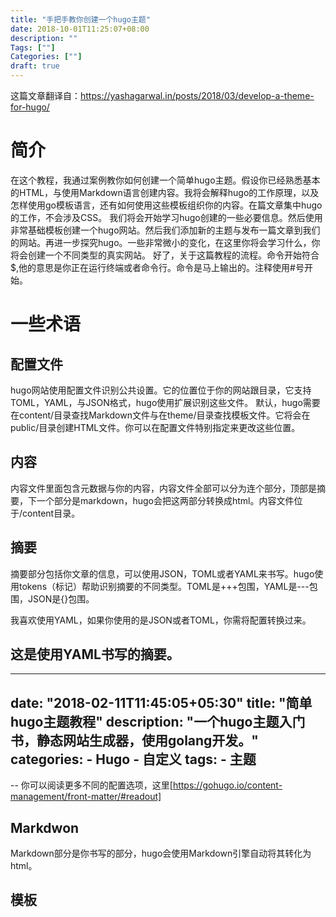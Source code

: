 ```yaml
---
title: "手把手教你创建一个hugo主题"
date: 2018-10-01T11:25:07+08:00
description: ""
Tags: [""]
Categories: [""]
draft: true
---
```


这篇文章翻译自：https://yashagarwal.in/posts/2018/03/develop-a-theme-for-hugo/

# 简介
在这个教程，我通过案例教你如何创建一个简单hugo主题。假设你已经熟悉基本的HTML，与使用Markdown语言创建内容。我将会解释hugo的工作原理，以及怎样使用go模板语言，还有如何使用这些模板组织你的内容。在篇文章集中hugo的工作，不会涉及CSS。
我们将会开始学习hugo创建的一些必要信息。然后使用非常基础模板创建一个hugo网站。然后我们添加新的主题与发布一篇文章到我们的网站。再进一步探究hugo。一些非常微小的变化，在这里你将会学习什么，你将会创建一个不同类型的真实网站。
好了，关于这篇教程的流程。命令开始符合$,他的意思是你正在运行终端或者命令行。命令是马上输出的。注释使用#号开始。

# 一些术语
## 配置文件
hugo网站使用配置文件识别公共设置。它的位置位于你的网站跟目录，它支持TOML，YAML，与JSON格式，hugo使用扩展识别这些文件。
默认，hugo需要在content/目录查找Markdown文件与在theme/目录查找模板文件。它将会在public/目录创建HTML文件。你可以在配置文件特别指定来更改这些位置。

## 内容
内容文件里面包含元数据与你的内容，内容文件全部可以分为连个部分，顶部是摘要，下一个部分是markdown，hugo会把这两部分转换成html。内容文件位于/content目录。

## 摘要
摘要部分包括你文章的信息，可以使用JSON，TOML或者YAML来书写。hugo使用tokens（标记）帮助识别摘要的不同类型。TOML是+++包围，YAML是---包围，JSON是{}包围。

我喜欢使用YAML，如果你使用的是JSON或者TOML，你需将配置转换过来。

这是使用YAML书写的摘要。
--
---
date: "2018-02-11T11:45:05+05:30"
title: "简单hugo主题教程"
description: "一个hugo主题入门书，静态网站生成器，使用golang开发。"
categories:
    - Hugo
    - 自定义
tags:
    - 主题
---
--
你可以阅读更多不同的配置选项，这里[https://gohugo.io/content-management/front-matter/#readout]

## Markdwon
Markdown部分是你书写的部分，hugo会使用Markdown引擎自动将其转化为html。

## 模板
